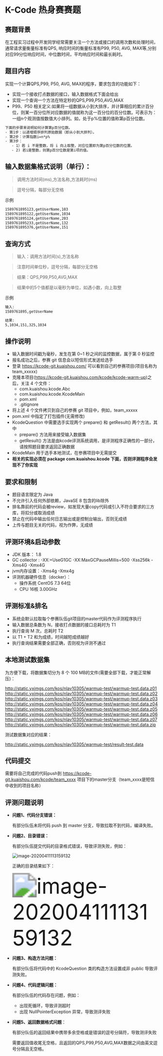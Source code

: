 # K-Code 热身赛赛题

## 赛题背景

在工程实习过程中开发同学经常需要关注一个方法或接口的调用次数和处理时间，通常请求量衡量标准有QPS, 响应时间的衡量标准有P99, P50, AVG, MAX等,分别对应99分位响应时间，中位数时间，平均响应时间和最长耗时。

## 题目内容

实现一个计算QPS,P99, P50, AVG, MAX的程序，要求包含的功能如下：        
- 实现一个接收打点数据的接口，输入数据格式下面会给出
- 实现一个查询一个方法在特定秒的QPS,P99,P50,AVG,MAX
- P99、P50 相关定义:如果将一组数据从小到大排序，并计算相应的累计百分位，则某一百分位所对应数据的值就称为这一百分位的百分位数。可表示为：一组n个观测值按数值大小排列。如，处于p%位置的值称第p百分位数。
```html
下面的步骤来说明如何计算第p百分位数。
- 第1步：以递增顺序排列原始数据（即从小到大排列）。
- 第2步：计算指数i=n*p%
- 第3步：
   - 1）若 i 不是整数，将 i 向上取整，对应位置即为第p百分位数的位置。
   - 2) 若i是整数，则第p百分位数是第i项的值。
```


## 输入数据集格式说明（单行）：

>调用方法时间(ms),方法名称,方法耗时(ms)

>逗号分隔，每部分无空格

示例
```html
1589761895123,getUserName,103
1589761895122,getUserName,1034
1589761895124,getUserName,203
1589761895233,getUserName,132
1589761895376,getUserName,151
```

## 查询方式
>输入：调用方法时间(s),方法名称

>注意时间单位秒，逗号分隔，每部分无空格

>结果：QPS,P99,P50,AVG,MAX

>结果中的5个值都是以毫秒为单位，如遇小数，向上取整
  

示例
```html
输入:
1589761895,getUserName 

结果:
5,1034,151,325,1034
```

## 操作说明
- 输入数据时间戳为毫秒，发生在第 0~1 秒之间的监控数据，属于第 0 秒监控
- 报名成功之后，参赛 git 信息会以短信形式发送给选手
- 登录 https://kcode-git.kuaishou.com/ 可以看到自己的参赛项目(项目名称为 team_xxxxx)
- 克隆本项目(https://kcode-git.kuaishou.com/kcode/kcode-warm-up)之后，关注 4 个文件：
    - com.kuaishou.kcode.Abc
    - com.kuaishou.kcode.KcodeMain
    - pom.xml
    - .gitignore
- 将上述 4 个文件拷贝到自己的参赛 git 项目中，例如，team_xxxxx
- pom.xml 中指定了打包插件(无需修改)
- KcodeQuestion 中需要选手实现两个 prepare() 和 getResult() 两个方法，其中
    - prepare() 方法用来接受输入数据集
    - getResult() 方法是由kcode评测系统调用，是评测程序正确性的一部分，请按照题目要求返回正确数据
- KcodeMain 用于选手本地测试，在参赛项目中无需提交
- **相关的实现必须在 package com.kuaishou.kcode 下面，否则评测程序会发现不了你实现**

## 要求和限制
- 题目语言限定为 Java 
- 不允许引入任何外部依赖，JavaSE 8 包含的lib除外
- 排名靠前的代码会被review，如发现大量copy代码或引入不符合要求的三方库，将扣分或取消成绩
- 禁止在代码中输出任何日志输出或是控制台输出，否则无成绩
- 上传与题目无关的代码，视为作弊，无成绩

## 评测环境&启动参数
- JDK 版本： 1.8
- GC collector : -XX:+UseG1GC -XX:MaxGCPauseMillis=500 -Xss256k -Xms4G -Xmx4G
- jvm内存设置：-Xms4g -Xmx4g
- 评测机器硬件信息（docker）：
    - 操作系统 CentOS 7.3 64位
    - CPU	16核 3.00GHz
  
## 评测标准&排名
- 系统会默认拉取每个参赛队伍git项目的master代码作为评测程序执行
- 输入数据总条数为 N，接收打点数据的接口总耗时为 T1
- 执行查询 M 次，总耗时 T2
- 以 T1 + T2 和为成绩，时间越短成绩越好
- 执行查询结果需要全部正确，否则视为评测不通过


## 本地测试数据集

为方便下载，将数据集切分为 8 个 100 MB的文件(需要全部下载，才能正常解压)：

http://static.yximgs.com/kos/nlav10305/warmup-test/warmup-test.data.z01
http://static.yximgs.com/kos/nlav10305/warmup-test/warmup-test.data.z02
http://static.yximgs.com/kos/nlav10305/warmup-test/warmup-test.data.z03
http://static.yximgs.com/kos/nlav10305/warmup-test/warmup-test.data.z04
http://static.yximgs.com/kos/nlav10305/warmup-test/warmup-test.data.z05
http://static.yximgs.com/kos/nlav10305/warmup-test/warmup-test.data.z06
http://static.yximgs.com/kos/nlav10305/warmup-test/warmup-test.data.z07
http://static.yximgs.com/kos/nlav10305/warmup-test/warmup-test.data.zip

测试数据集对应的结果：

http://static.yximgs.com/kos/nlav10305/warmup-test/result-test.data

## 代码提交
需要将自己完成的代码push到  https://kcode-git.kuaishou.com/kcode/team_xxxx 项目下的master分支（team_xxxx是短信中收到的项目名称）

## 评测问题说明

- **问题1、代码分支错误：**

  有部分队伍未将代码 push 到 master 分支，导致拉取不到代码，编译失败。

- **问题2、目录错误：**

  有部分队伍提交代码的目录格式错误，导致评测失败，例如：

  <img src="http://static.yximgs.com/kos/nlav10305/warmup-test/image-20200523161552107.png" alt="image-20200411113159132" style="zoom:100%;" />

  正确的目录结果如下：

  <img src="http://static.yximgs.com/kos/nlav10305/warmup-test/image-20200523161849751.png" alt="image-20200411113159132" style="zoom:500%;" />


- **问题3、构造方法问题：**

  有部分队伍将代码中的 KcodeQuestion 类的构造方法设置成非 public 导致评测失败。

- **问题4、代码逻辑问题：**

  有部分队伍的代码存在问题，例如：

  - 出现死循环，导致评测超时
  - 出现 NullPointerException 异常，导致测评失败

- **问题5、返回数据格式问题**：

  有部分队伍的返回结果中携带多余空格或是错误的逗号分隔符，导致测评失败

  需要返回值收尾无空格，且返回的QPS,P99,P50,AVG,MAX数据之间由英文逗号分隔且无空格。


